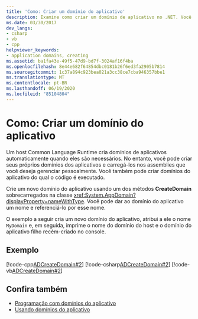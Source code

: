 ```yaml
---
title: 'Como: Criar um domínio do aplicativo'
description: Examine como criar um domínio de aplicativo no .NET. Você pode criar um domínio de aplicativo para carregar assemblies para gerenciar pessoalmente ou criar um para executar código.
ms.date: 03/30/2017
dev_langs:
- csharp
- vb
- cpp
helpviewer_keywords:
- application domains, creating
ms.assetid: ba1fa43e-49f5-47d9-bd7f-3024af16f4ba
ms.openlocfilehash: 8e44e682f64854dbc0181b26f6ed3fa2905b7814
ms.sourcegitcommit: 1c37a894c923bea021a3cc38ce7cba946357bbe1
ms.translationtype: MT
ms.contentlocale: pt-BR
ms.lasthandoff: 06/19/2020
ms.locfileid: "85104804"
---
```

# <a name="how-to-create-an-application-domain"></a>Como: Criar um domínio do aplicativo
Um host Common Language Runtime cria domínios de aplicativos automaticamente quando eles são necessários. No entanto, você pode criar seus próprios domínios dos aplicativos e carregá-los nos assemblies que você deseja gerenciar pessoalmente. Você também pode criar domínios do aplicativo do qual o código é executado.  
  
 Crie um novo domínio do aplicativo usando um dos métodos **CreateDomain** sobrecarregados na classe <xref:System.AppDomain?displayProperty=nameWithType>. Você pode dar ao domínio do aplicativo um nome e referenciá-lo por esse nome.  
  
 O exemplo a seguir cria um novo domínio do aplicativo, atribui a ele o nome `MyDomain` e, em seguida, imprime o nome do domínio do host e o domínio do aplicativo filho recém-criado no console.  
  
## <a name="example"></a>Exemplo  
 [!code-cpp[ADCreateDomain#2](../../../samples/snippets/cpp/VS_Snippets_CLR/ADCreateDomain/CPP/source2.cpp#2)]
 [!code-csharp[ADCreateDomain#2](../../../samples/snippets/csharp/VS_Snippets_CLR/ADCreateDomain/CS/source2.cs#2)]
 [!code-vb[ADCreateDomain#2](../../../samples/snippets/visualbasic/VS_Snippets_CLR/ADCreateDomain/VB/source2.vb#2)]  
  
## <a name="see-also"></a>Confira também

- [Programação com domínios do aplicativo](application-domains.md#programming-with-application-domains)
- [Usando domínios do aplicativo](use.md)
